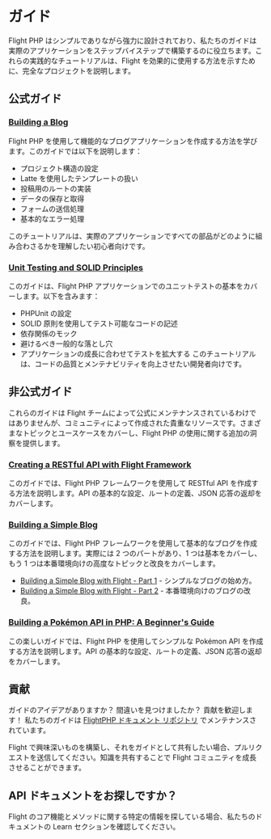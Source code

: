 # ガイド

Flight PHP はシンプルでありながら強力に設計されており、私たちのガイドは実際のアプリケーションをステップバイステップで構築するのに役立ちます。これらの実践的なチュートリアルは、Flight を効果的に使用する方法を示すために、完全なプロジェクトを説明します。

## 公式ガイド

### [Building a Blog](/guides/blog)
Flight PHP を使用して機能的なブログアプリケーションを作成する方法を学びます。このガイドでは以下を説明します：
- プロジェクト構造の設定
- Latte を使用したテンプレートの扱い
- 投稿用のルートの実装
- データの保存と取得
- フォームの送信処理
- 基本的なエラー処理

このチュートリアルは、実際のアプリケーションですべての部品がどのように組み合わさるかを理解したい初心者向けです。

### [Unit Testing and SOLID Principles](/guides/unit-testing)

このガイドは、Flight PHP アプリケーションでのユニットテストの基本をカバーします。以下を含みます：
- PHPUnit の設定
- SOLID 原則を使用してテスト可能なコードの記述
- 依存関係のモック
- 避けるべき一般的な落とし穴
- アプリケーションの成長に合わせてテストを拡大する
このチュートリアルは、コードの品質とメンテナビリティを向上させたい開発者向けです。

## 非公式ガイド

これらのガイドは Flight チームによって公式にメンテナンスされているわけではありませんが、コミュニティによって作成された貴重なリソースです。さまざまなトピックとユースケースをカバーし、Flight PHP の使用に関する追加の洞察を提供します。

### [Creating a RESTful API with Flight Framework](https://dev.to/n0nag0n/creating-a-restful-api-with-flight-framework-56lj)

このガイドでは、Flight PHP フレームワークを使用して RESTful API を作成する方法を説明します。API の基本的な設定、ルートの定義、JSON 応答の返却をカバーします。

### [Building a Simple Blog](https://dev.to/n0nag0n/building-a-simple-blog-with-flight-part-1-4ap8)

このガイドでは、Flight PHP フレームワークを使用して基本的なブログを作成する方法を説明します。実際には 2 つのパートがあり、1 つは基本をカバーし、もう 1 つは本番環境向けの高度なトピックと改良をカバーします。

- [Building a Simple Blog with Flight - Part 1](https://dev.to/n0nag0n/building-a-simple-blog-with-flight-part-1-4ap8) - シンプルなブログの始め方。
- [Building a Simple Blog with Flight - Part 2](https://dev.to/n0nag0n/building-a-simple-blog-with-flight-part-2-5acb) - 本番環境向けのブログの改良。

### [Building a Pokémon API in PHP: A Beginner's Guide](https://dev.to/n0nag0n/building-a-pokemon-api-in-php-a-beginners-guide-3an8)

この楽しいガイドでは、Flight PHP を使用してシンプルな Pokémon API を作成する方法を説明します。API の基本的な設定、ルートの定義、JSON 応答の返却をカバーします。

## 貢献

ガイドのアイデアがありますか？ 間違いを見つけましたか？ 貢献を歓迎します！ 私たちのガイドは [FlightPHP ドキュメント リポジトリ](https://github.com/flightphp/docs) でメンテナンスされています。

Flight で興味深いものを構築し、それをガイドとして共有したい場合、プルリクエストを送信してください。知識を共有することで Flight コミュニティを成長させることができます。

## API ドキュメントをお探しですか？

Flight のコア機能とメソッドに関する特定の情報を探している場合、私たちのドキュメントの Learn セクションを確認してください。